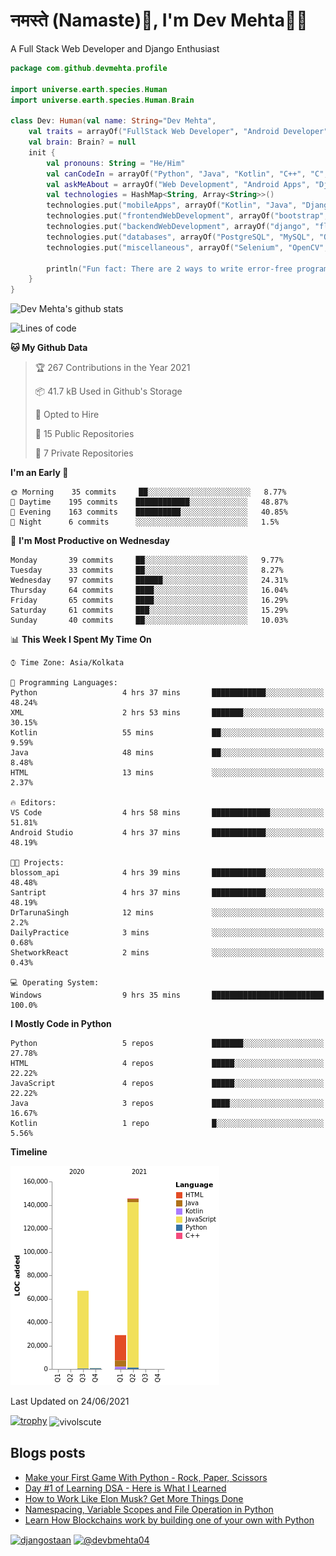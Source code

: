 # नमस्ते (Namaste):pray:, I'm Dev Mehta:man_technologist:
A Full Stack Web Developer and Django Enthusiast

```kotlin
package com.github.devmehta.profile

import universe.earth.species.Human
import universe.earth.species.Human.Brain

class Dev: Human(val name: String="Dev Mehta",
    val traits = arrayOf("FullStack Web Developer", "Android Developer", "React Native Developer")){
    val brain: Brain? = null
    init {
        val pronouns: String = "He/Him"
        val canCodeIn = arrayOf("Python", "Java", "Kotlin", "C++", "C", "JavaScript")
        val askMeAbout = arrayOf("Web Development", "Android Apps", "Django")
        val technologies = HashMap<String, Array<String>>()
        technologies.put("mobileApps", arrayOf("Kotlin", "Java", "Django APIs"))
        technologies.put("frontendWebDevelopment", arrayOf("bootstrap", "vuesax"))
        technologies.put("backendWebDevelopment", arrayOf("django", "flask"))
        technologies.put("databases", arrayOf("PostgreSQL", "MySQL", "Oracle", "SQLite3"))
        technologies.put("miscellaneous", arrayOf("Selenium", "OpenCV", "Figma", "Adobe XD", "Canva"))

        println("Fun fact: There are 2 ways to write error-free programs, only the 3rd one works")
    }
}
```
![Dev Mehta's github stats](https://github-readme-stats.vercel.app/api?username=Dev-Mehta&count_private=true&show_icons=true&theme=nightowl)

<!--START_SECTION:waka-->
![Lines of code](https://img.shields.io/badge/From%20Hello%20World%20I%27ve%20Written-242139%20lines%20of%20code-blue)

**🐱 My Github Data** 

> 🏆 267 Contributions in the Year 2021
 > 
> 📦 41.7 kB Used in Github's Storage 
 > 
> 💼 Opted to Hire
 > 
> 📜 15 Public Repositories 
 > 
> 🔑 7 Private Repositories  
 > 
**I'm an Early 🐤** 

```text
🌞 Morning    35 commits     ██░░░░░░░░░░░░░░░░░░░░░░░   8.77% 
🌆 Daytime    195 commits    ████████████░░░░░░░░░░░░░   48.87% 
🌃 Evening    163 commits    ██████████░░░░░░░░░░░░░░░   40.85% 
🌙 Night      6 commits      ░░░░░░░░░░░░░░░░░░░░░░░░░   1.5%

```
📅 **I'm Most Productive on Wednesday** 

```text
Monday       39 commits     ██░░░░░░░░░░░░░░░░░░░░░░░   9.77% 
Tuesday      33 commits     ██░░░░░░░░░░░░░░░░░░░░░░░   8.27% 
Wednesday    97 commits     ██████░░░░░░░░░░░░░░░░░░░   24.31% 
Thursday     64 commits     ████░░░░░░░░░░░░░░░░░░░░░   16.04% 
Friday       65 commits     ████░░░░░░░░░░░░░░░░░░░░░   16.29% 
Saturday     61 commits     ███░░░░░░░░░░░░░░░░░░░░░░   15.29% 
Sunday       40 commits     ██░░░░░░░░░░░░░░░░░░░░░░░   10.03%

```


📊 **This Week I Spent My Time On** 

```text
⌚︎ Time Zone: Asia/Kolkata

💬 Programming Languages: 
Python                   4 hrs 37 mins       ████████████░░░░░░░░░░░░░   48.24% 
XML                      2 hrs 53 mins       ███████░░░░░░░░░░░░░░░░░░   30.15% 
Kotlin                   55 mins             ██░░░░░░░░░░░░░░░░░░░░░░░   9.59% 
Java                     48 mins             ██░░░░░░░░░░░░░░░░░░░░░░░   8.48% 
HTML                     13 mins             ░░░░░░░░░░░░░░░░░░░░░░░░░   2.37%

🔥 Editors: 
VS Code                  4 hrs 58 mins       █████████████░░░░░░░░░░░░   51.81% 
Android Studio           4 hrs 37 mins       ████████████░░░░░░░░░░░░░   48.19%

🐱‍💻 Projects: 
blossom_api              4 hrs 39 mins       ████████████░░░░░░░░░░░░░   48.48% 
Santript                 4 hrs 37 mins       ████████████░░░░░░░░░░░░░   48.19% 
DrTarunaSingh            12 mins             ░░░░░░░░░░░░░░░░░░░░░░░░░   2.2% 
DailyPractice            3 mins              ░░░░░░░░░░░░░░░░░░░░░░░░░   0.68% 
ShetworkReact            2 mins              ░░░░░░░░░░░░░░░░░░░░░░░░░   0.43%

💻 Operating System: 
Windows                  9 hrs 35 mins       █████████████████████████   100.0%

```

**I Mostly Code in Python** 

```text
Python                   5 repos             ███████░░░░░░░░░░░░░░░░░░   27.78% 
HTML                     4 repos             █████░░░░░░░░░░░░░░░░░░░░   22.22% 
JavaScript               4 repos             █████░░░░░░░░░░░░░░░░░░░░   22.22% 
Java                     3 repos             ████░░░░░░░░░░░░░░░░░░░░░   16.67% 
Kotlin                   1 repo              █░░░░░░░░░░░░░░░░░░░░░░░░   5.56%

```


**Timeline**

![Chart not found](https://raw.githubusercontent.com/Dev-Mehta/Dev-Mehta/master/charts/bar_graph.png) 


 Last Updated on 24/06/2021
<!--END_SECTION:waka-->
[![trophy](https://github-profile-trophy.vercel.app/?username=Dev-Mehta)](https://github.com/ryo-ma/github-profile-trophy)
<img align="center" src="https://github-readme-streak-stats.herokuapp.com/?user=Dev-Mehta&" alt="vivolscute" />
## Blogs posts<!-- BLOG-POST-LIST:START -->
- [Make your First Game With Python - Rock, Paper, Scissors](https://simplifiedweb.netlify.app/make-your-first-game-with-python-rock-paper-scissors/)
- [Day #1 of Learning DSA - Here is What I Learned](https://simplifiedweb.netlify.app/day-1-of-learning-dsa-here-is-what-i-learned/)
- [How to Work Like Elon Musk? Get More Things Done](https://simplifiedweb.netlify.app/how-to-work-like-elon-musk-get-more-things-done/)
- [Namespacing, Variable Scopes and File Operation in Python](https://simplifiedweb.netlify.app/namespacing-variable-scopes-and-file-operation-in-python/)
- [Learn How Blockchains work by building one of your own with Python](https://simplifiedweb.netlify.app/learn-blockchain-by-building-one-of-your-own-with-python/)
<!-- BLOG-POST-LIST:END -->
<a href="https://instagram.com/djangostaan" target="blank"><img align="center" src="https://cdn.jsdelivr.net/npm/simple-icons@3.0.1/icons/instagram.svg" alt="djangostaan" height="30" width="30" /></a>
<a href="https://medium.com/@devbmehta04" target="blank"><img align="center" src="https://cdn.jsdelivr.net/npm/simple-icons@3.0.1/icons/medium.svg" alt="@devbmehta04" height="30" width="30" /></a>
